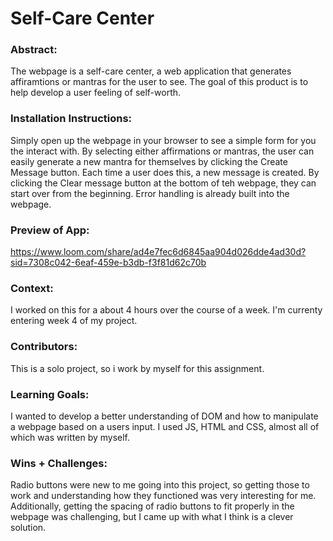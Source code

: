 # Self-Care Center 

### Abstract:
[//]: <> (Briefly describe what you built and its features. What problem is the app solving? How does this application solve that problem?)

The webpage is a self-care center, a web application that generates affiramtions or mantras for the user to see. The goal of this product is to help develop a user feeling of self-worth.

### Installation Instructions:
[//]: <> (What steps does a person have to take to get your app cloned down and running?)

Simply open up the webpage in your browser to see a simple form for you the interact with. By selecting either affirmations or mantras, the user can easily generate a new mantra for themselves by clicking the Create Message button. Each time a user does this, a new message is created. By clicking the Clear message button at the bottom of teh webpage, they can start over from the beginning. Error handling is already built into the webpage.

### Preview of App:
[//]: <> (Provide ONE gif or screenshot of your application - choose the "coolest" piece of functionality to show off.)

https://www.loom.com/share/ad4e7fec6d6845aa904d026dde4ad30d?sid=7308c042-6eaf-459e-b3db-f3f81d62c70b

### Context:
[//]: <> (Give some context for the project here. How long did you have to work on it? How far into the Turing program are you?)

I worked on this for a about 4 hours over the course of a week. I'm currenty entering week 4 of my project.

### Contributors:
[//]: <> (Who worked on this application? Link to their GitHubs.)
This is a solo project, so i work by myself for this assignment.
### Learning Goals:
[//]: <> (What were the learning goals of this project? What tech did you work with?)
I wanted to develop a better understanding of DOM and how to manipulate a webpage based on a users input. I used JS, HTML and CSS, almost all of which was written by myself.

### Wins + Challenges:
[//]: <> (What are 2-3 wins you have from this project? What were some challenges you faced - and how did you get over them?)

Radio buttons were new to me going into this project, so getting those to work and understanding how they functioned was very interesting for me. Additionally, getting the spacing of radio buttons to fit properly in the webpage was challenging, but I came up with what I think is a clever solution.
